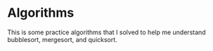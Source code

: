 # Algorithms
This is some practice algorithms that I solved to help me understand bubblesort,
mergesort, and quicksort.
